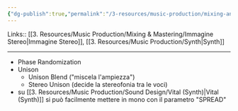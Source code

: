 ```yaml
---
{"dg-publish":true,"permalink":"/3-resources/music-production/mixing-and-mastering/immagine-stereo-sui-sintetizzatori/"}
---
```


Links:: [[3. Resources/Music Production/Mixing & Mastering/Immagine Stereo\|Immagine Stereo]], [[3. Resources/Music Production/Synth\|Synth]]

---
- Phase Randomization
- Unison
	- Unison Blend ("miscela l'ampiezza")
	- Stereo Unison (decide la stereofonia tra le voci)
- su [[3. Resources/Music Production/Sound Design/Vital (Synth)\|Vital (Synth)]] si può facilmente mettere in mono con il parametro "SPREAD"






